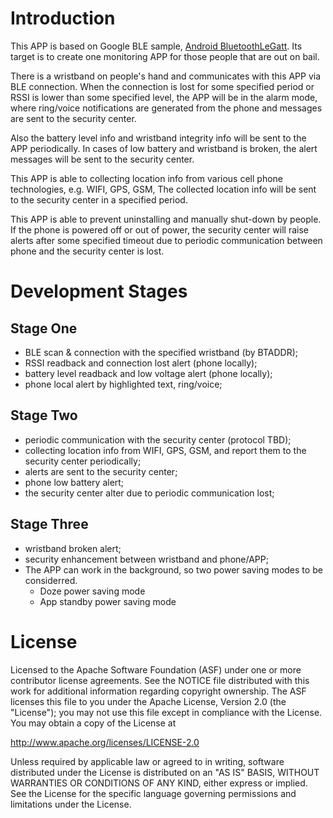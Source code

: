 
Introduction
===============

This APP is based on Google BLE sample, [Android BluetoothLeGatt][1]. Its target is to create one monitoring APP 
for those people that are out on bail. 

There is a wristband on people's hand and communicates with this APP via BLE connection. 
When the connection is lost for some specified period or RSSI is lower than some specified level, the APP
will be in the alarm mode, where ring/voice notifications are generated from the phone and messages are 
sent to the security center.

Also the battery level info and wristband integrity info will be sent to the APP periodically. In cases of 
low battery and wristband is broken, the alert messages will be sent to the security center.

This APP is able to collecting location info from various cell phone technologies, e.g. WIFI, GPS, GSM,
The collected location info will be sent to the security center in a specified period.

This APP is able to prevent uninstalling and manually shut-down by people. If the phone is powered off or 
out of power, the security center will raise alerts after some specified timeout due to periodic communication 
between phone and the security center is lost.

[1]:https://github.com/googlesamples/android-BluetoothLeGatt

Development Stages
===================================

Stage One
------------

- BLE scan & connection with the specified wristband (by BTADDR);
- RSSI readback and connection lost alert (phone locally);
- battery level readback and low voltage alert (phone locally);
- phone local alert by highlighted text, ring/voice;

Stage Two
--------------

- periodic communication with the security center (protocol TBD);
- collecting location info from WIFI, GPS, GSM, and report them to the security center periodically;
- alerts are sent to the security center;
- phone low battery alert;
- the security center alter due to periodic communication lost;

Stage Three
-------------

- wristband broken alert;
- security enhancement between wristband and phone/APP;
- The APP can work in the background, so two power saving modes to be considerred.
    - Doze power saving mode
    - App standby power saving mode

License
==========

Licensed to the Apache Software Foundation (ASF) under one or more contributor
license agreements.  See the NOTICE file distributed with this work for
additional information regarding copyright ownership.  The ASF licenses this
file to you under the Apache License, Version 2.0 (the "License"); you may not
use this file except in compliance with the License.  You may obtain a copy of
the License at

http://www.apache.org/licenses/LICENSE-2.0

Unless required by applicable law or agreed to in writing, software
distributed under the License is distributed on an "AS IS" BASIS, WITHOUT
WARRANTIES OR CONDITIONS OF ANY KIND, either express or implied.  See the
License for the specific language governing permissions and limitations under
the License.
